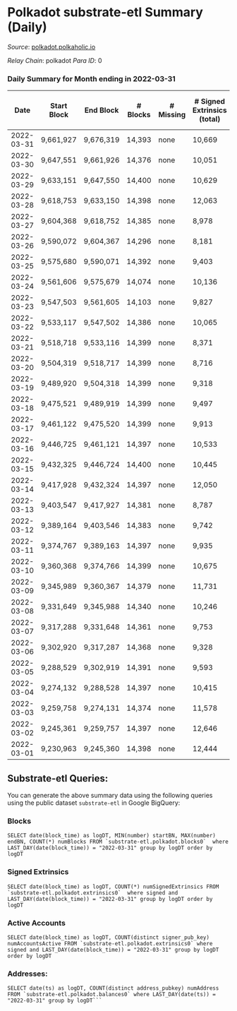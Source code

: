 # Polkadot substrate-etl Summary (Daily)

_Source_: [polkadot.polkaholic.io](https://polkadot.polkaholic.io)

*Relay Chain*: polkadot
*Para ID*: 0



### Daily Summary for Month ending in 2022-03-31


| Date | Start Block | End Block | # Blocks | # Missing | # Signed Extrinsics (total) | # Active Accounts | # Addresses with Balances | # Events | # Transfers | # XCM Transfers In | # XCM Transfers Out |
| ---- | ----------- | --------- | -------- | --------- | --------------------------- | ----------------- | ------------------------- | -------- | ----------- | ------------------ | ------------------- |
| 2022-03-31 | 9,661,927 | 9,676,319 | 14,393 | none  | 10,669 | 4,847 | 945,781 | 288,801 | 9,518 ($252,532,506) |   |   |
| 2022-03-30 | 9,647,551 | 9,661,926 | 14,376 | none  | 10,051 | 4,766 |  | 282,501 | 8,785 ($213,383,880) |   |   |
| 2022-03-29 | 9,633,151 | 9,647,550 | 14,400 | none  | 10,629 | 5,071 |  | 286,582 | 9,325 ($480,362,448) |   |   |
| 2022-03-28 | 9,618,753 | 9,633,150 | 14,398 | none  | 12,063 | 5,705 |  | 297,496 | 10,512 ($405,019,592) |   |   |
| 2022-03-27 | 9,604,368 | 9,618,752 | 14,385 | none  | 8,978 | 4,213 |  | 275,304 | 7,721 ($72,834,646) |   |   |
| 2022-03-26 | 9,590,072 | 9,604,367 | 14,296 | none  | 8,181 | 3,812 |  | 265,743 | 6,905 ($58,527,386) |   |   |
| 2022-03-25 | 9,575,680 | 9,590,071 | 14,392 | none  | 9,403 | 4,368 |  | 275,460 | 8,320 ($143,893,705) |   |   |
| 2022-03-24 | 9,561,606 | 9,575,679 | 14,074 | none  | 10,136 | 4,640 |  | 271,557 | 8,901 ($275,741,455) |   |   |
| 2022-03-23 | 9,547,503 | 9,561,605 | 14,103 | none  | 9,827 | 4,387 |  | 278,635 | 8,472 ($135,907,543) |   |   |
| 2022-03-22 | 9,533,117 | 9,547,502 | 14,386 | none  | 10,065 | 4,778 |  | 281,534 | 8,892 ($118,856,917) |   |   |
| 2022-03-21 | 9,518,718 | 9,533,116 | 14,399 | none  | 8,371 | 3,744 |  | 270,573 | 7,211 ($82,055,730) |   |   |
| 2022-03-20 | 9,504,319 | 9,518,717 | 14,399 | none  | 8,716 | 3,620 |  | 272,658 | 7,684 ($59,689,419) |   |   |
| 2022-03-19 | 9,489,920 | 9,504,318 | 14,399 | none  | 9,318 | 4,039 |  | 270,221 | 8,251 ($67,046,844) |   |   |
| 2022-03-18 | 9,475,521 | 9,489,919 | 14,399 | none  | 9,497 | 4,416 |  | 285,784 | 8,722 ($59,707,370) |   |   |
| 2022-03-17 | 9,461,122 | 9,475,520 | 14,399 | none  | 9,913 | 4,570 |  | 287,856 | 8,814 ($82,449,752) |   |   |
| 2022-03-16 | 9,446,725 | 9,461,121 | 14,397 | none  | 10,533 | 4,788 |  | 295,574 | 9,596 ($87,604,294) |   |   |
| 2022-03-15 | 9,432,325 | 9,446,724 | 14,400 | none  | 10,445 | 4,923 |  | 292,829 | 9,254 ($83,055,778) |   |   |
| 2022-03-14 | 9,417,928 | 9,432,324 | 14,397 | none  | 12,050 | 5,346 |  | 311,856 | 14,892 ($138,404,526) |   |   |
| 2022-03-13 | 9,403,547 | 9,417,927 | 14,381 | none  | 8,787 | 3,863 |  | 281,525 | 8,725 ($132,780,634) |   |   |
| 2022-03-12 | 9,389,164 | 9,403,546 | 14,383 | none  | 9,742 | 4,646 |  | 283,807 | 19,345 ($179,415,987) |   |   |
| 2022-03-11 | 9,374,767 | 9,389,163 | 14,397 | none  | 9,935 | 4,541 |  | 216,531 | 9,129 ($88,545,561) |   |   |
| 2022-03-10 | 9,360,368 | 9,374,766 | 14,399 | none  | 10,675 | 5,082 |  | 224,880 | 8,660 ($53,584,949) |   |   |
| 2022-03-09 | 9,345,989 | 9,360,367 | 14,379 | none  | 11,731 | 5,412 |  | 240,560 | 11,057 ($68,377,763) |   |   |
| 2022-03-08 | 9,331,649 | 9,345,988 | 14,340 | none  | 10,246 | 4,568 |  | 224,963 | 9,671 ($157,469,347) |   |   |
| 2022-03-07 | 9,317,288 | 9,331,648 | 14,361 | none  | 9,753 | 4,317 |  | 222,768 | 9,403 ($82,440,339) |   |   |
| 2022-03-06 | 9,302,920 | 9,317,287 | 14,368 | none  | 9,328 | 4,112 |  | 220,764 | 8,798 ($214,155,115) |   |   |
| 2022-03-05 | 9,288,529 | 9,302,919 | 14,391 | none  | 9,593 | 4,011 |  | 223,835 | 9,366 ($144,976,037) |   |   |
| 2022-03-04 | 9,274,132 | 9,288,528 | 14,397 | none  | 10,415 | 4,336 |  | 226,234 | 10,241 ($187,286,365) |   |   |
| 2022-03-03 | 9,259,758 | 9,274,131 | 14,374 | none  | 11,578 | 5,192 |  | 240,542 | 11,734 ($193,762,198) |   |   |
| 2022-03-02 | 9,245,361 | 9,259,757 | 14,397 | none  | 12,646 | 5,738 |  | 241,063 | 12,494 ($91,215,581) |   |   |
| 2022-03-01 | 9,230,963 | 9,245,360 | 14,398 | none  | 12,444 | 5,213 |  | 245,121 | 12,269 ($226,388,920) |   |   |

## Substrate-etl Queries:
You can generate the above summary data using the following queries using the public dataset `substrate-etl` in Google BigQuery:


### Blocks
```
SELECT date(block_time) as logDT, MIN(number) startBN, MAX(number) endBN, COUNT(*) numBlocks FROM `substrate-etl.polkadot.blocks0`  where LAST_DAY(date(block_time)) = "2022-03-31" group by logDT order by logDT
```


### Signed Extrinsics
```
SELECT date(block_time) as logDT, COUNT(*) numSignedExtrinsics FROM `substrate-etl.polkadot.extrinsics0`  where signed and LAST_DAY(date(block_time)) = "2022-03-31" group by logDT order by logDT
```


### Active Accounts
```
SELECT date(block_time) as logDT, COUNT(distinct signer_pub_key) numAccountsActive FROM `substrate-etl.polkadot.extrinsics0` where signed and LAST_DAY(date(block_time)) = "2022-03-31" group by logDT order by logDT
```


### Addresses:
```
SELECT date(ts) as logDT, COUNT(distinct address_pubkey) numAddress FROM `substrate-etl.polkadot.balances0` where LAST_DAY(date(ts)) = "2022-03-31" group by logDT```

